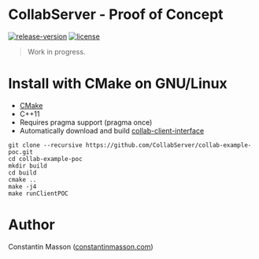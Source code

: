 # CollabServer - Proof of Concept
[![release-version](https://img.shields.io/badge/release-no--release-red.svg)]()
[![license](https://img.shields.io/badge/license-LGPLv3.0-blue.svg)](https://github.com/CollabServer/collab-example-poc/blob/dev/LICENSE.txt)
> Work in progress.


# Install with CMake on GNU/Linux
- [CMake](https://cmake.org/)
- C++11
- Requires pragma support (pragma once)
- Automatically download and build [collab-client-interface](https://github.com/CollabServer/collab-client-interface.git)

```
git clone --recursive https://github.com/CollabServer/collab-example-poc.git
cd collab-example-poc
mkdir build
cd build
cmake ..
make -j4
make runClientPOC
```


# Author
Constantin Masson ([constantinmasson.com](http://constantinmasson.com/))
